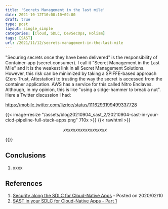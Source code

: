 ```yaml
---
title: 'Secrets Management in the last mile'
date: 2021-10-12T10:00:10+02:00
draft: true
type: post
layout: single_simple
categories: [Cloud, SDLC, DevSecOps, Holism]
tags: [SAST]
url: /2021/11/12/secrets-management-in-the-last-mile
---
```


"Securing secrets once they have been delivered" is the responsibility of Container-app (secret consumer). I call it "Secret Management in the Last Mile" and it is the weakest link in all Secret Management Solutions. However, this risk can be minimized by taking a SPIFFE-based approach (Zero Trust, Attestation) to trusting the way the secret is accessed from the container application. 
AWS has a service for this called Nitro Enclaves. Although, in my opinion, this is like "using a sidge-hammer to break a nut". 
Here a Twitter discussion I had: 

https://mobile.twitter.com/lizrice/status/1116293199499337728

{{< image-resize "/assets/blog20210904_sast_2/20210904-sast-in-your-cicd-pipeline-full-stack-apps.png" 710x >}}
{{< rawhtml >}}
<i><center>
xxxxxxxxxxxxxxxxxx
</center></i>
{{</ rawhtml >}}

<!--more--> 

## Conclusions

1. xxxx

## References

1. [Security along the SDLC for Cloud-Native Apps](/2020/02/10/security-along-the-container-based-sdlc/#oss-sec-list) - Posted on 2020/02/10
2. [SAST in your SDLC for Cloud-Native Apps - Part 1](/2021/07/06/sast-in-sdlc-for-cloud-native-apps/)
